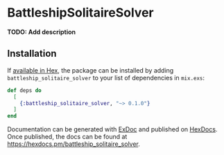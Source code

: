 # BattleshipSolitaireSolver

**TODO: Add description**

## Installation

If [available in Hex](https://hex.pm/docs/publish), the package can be installed
by adding `battleship_solitaire_solver` to your list of dependencies in `mix.exs`:

```elixir
def deps do
  [
    {:battleship_solitaire_solver, "~> 0.1.0"}
  ]
end
```

Documentation can be generated with [ExDoc](https://github.com/elixir-lang/ex_doc)
and published on [HexDocs](https://hexdocs.pm). Once published, the docs can
be found at <https://hexdocs.pm/battleship_solitaire_solver>.


